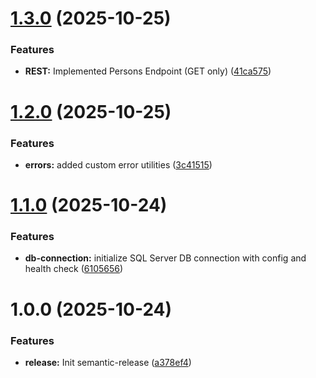 # [1.3.0](https://github.com/prayudahlah/showflix/compare/v1.2.0...v1.3.0) (2025-10-25)


### Features

* **REST:** Implemented Persons Endpoint (GET only) ([41ca575](https://github.com/prayudahlah/showflix/commit/41ca575120ec975f58615fda5886c56d4cae470b))

# [1.2.0](https://github.com/prayudahlah/showflix/compare/v1.1.0...v1.2.0) (2025-10-25)


### Features

* **errors:** added custom error utilities ([3c41515](https://github.com/prayudahlah/showflix/commit/3c4151594b9e37d8e4078944393bffb2d5add989))

# [1.1.0](https://github.com/prayudahlah/showflix/compare/v1.0.0...v1.1.0) (2025-10-24)


### Features

* **db-connection:** initialize SQL Server DB connection with config and health check ([6105656](https://github.com/prayudahlah/showflix/commit/6105656cb6179201308158ec98039a76ce21d846))

# 1.0.0 (2025-10-24)


### Features

* **release:** Init semantic-release ([a378ef4](https://github.com/prayudahlah/showflix/commit/a378ef4cbd71c8fd3b438fae22f21867a36f2c74))
